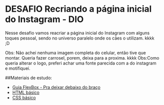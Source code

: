 # DESAFIO Recriando a página inicial do Instagram - DIO

Nesse desafio vamos reacriar a página inicial do Instagram com alguns toques pessoal, sendo no universo paralelo onde os cães o utilizam. kkkk ;D


Obs: Não achei nenhuma imagem completa do celular, então tive que montar. Queria fazer carrosel, porem, deixa para a proxima. kkkk 
Obs:Como queria alterar o logo, preferi achar uma fonte parecida com a do instagram e motifiquei. 


##Materiais de estudo:

* [Guia FlexBox - Pra deixar debaixo do braço](https://www.alura.com.br/artigos/css-guia-do-flexbox?gclid=CjwKCAiAhreNBhAYEiwAFGGKPNVSI6P_1G9dreUfdQBNjiKyFoCEdew4Eed08iBdW_J1PhW8Egw39hoC56EQAvD_BwE)
* [HTML básico](https://www.w3schools.com/html/)
* [CSS básico](https://developer.mozilla.org/pt-BR/docs/Web/CSS)
